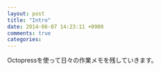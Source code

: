 ```yaml
---
layout: post
title: "Intro"
date: 2014-06-07 14:23:11 +0900
comments: true
categories: 
---
```

Octopressを使って日々の作業メモを残していきます。

